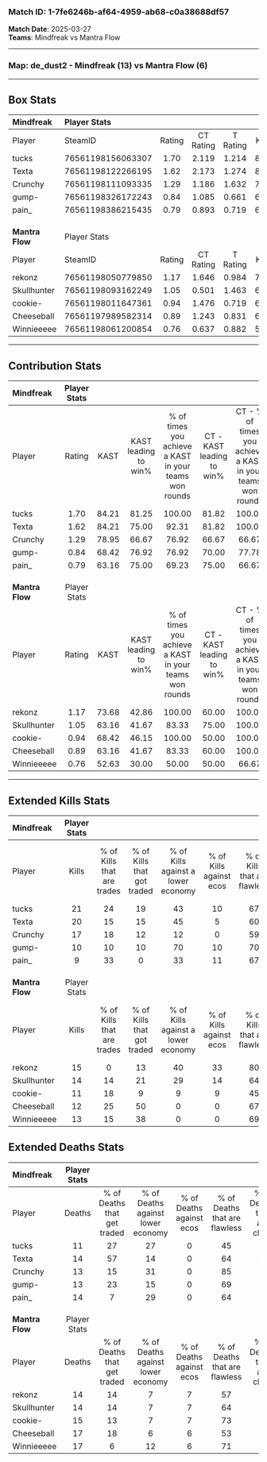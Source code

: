 ### Match ID: 1-7fe6246b-af64-4959-ab68-c0a38688df57  
**Match Date**: 2025-03-27  
**Teams**: Mindfreak vs Mantra Flow  

---  

### **Map**: de_dust2 - Mindfreak (13) vs Mantra Flow (6)  
---  

## Box Stats  

| **Mindfreak**   | Player Stats      |        |           |          |       |       |       |         |        |      |     |
| :- | :- | :-: | :-: | :-: | :-: | :-: | :-: | :-: | :-: | :-: | :-: |
| Player          | SteamID           | Rating | CT Rating | T Rating | KAST  |  ADR  | Kills | Assists | Deaths | K/D  | HS% |
| tucks           | 76561198156063307 |  1.70  |   2.119   |  1.214   | 84.21 | 101.8 |  21   |   10    |   11   | 1.91 | 52  |
| Texta           | 76561198122266195 |  1.62  |   2.173   |  1.274   | 84.21 | 118.7 |  20   |    8    |   14   | 1.43 | 65  |
| Crunchy         | 76561198111093335 |  1.29  |   1.186   |  1.632   | 78.95 | 77.4  |  17   |    0    |   13   | 1.31 | 82  |
| gump-           | 76561198326172243 |  0.84  |   1.085   |  0.661   | 68.42 | 55.4  |  10   |    3    |   13   | 0.77 | 70  |
| pain_           | 76561198386215435 |  0.79  |   0.893   |  0.719   | 63.16 | 61.7  |   9   |   10    |   14   | 0.64 | 44  |
|                 |                   |        |           |          |       |       |       |         |        |      |     |
|                 |                   |        |           |          |       |       |       |         |        |      |     |
|                 |                   |        |           |          |       |       |       |         |        |      |     |
| **Mantra Flow** | Player Stats      |        |           |          |       |       |       |         |        |      |     |
| Player          | SteamID           | Rating | CT Rating | T Rating | KAST  |  ADR  | Kills | Assists | Deaths | K/D  | HS% |
| rekonz          | 76561198050779850 |  1.17  |   1.646   |  0.984   | 73.68 | 78.1  |  15   |    6    |   14   | 1.07 | 73  |
| Skullhunter     | 76561198093162249 |  1.05  |   0.501   |  1.463   | 63.16 | 82.3  |  14   |    4    |   14   | 1.00 | 71  |
| cookie-         | 76561198011647361 |  0.94  |   1.476   |  0.719   | 68.42 | 84.4  |  11   |    6    |   15   | 0.73 | 63  |
| Cheeseball      | 76561197989582314 |  0.89  |   1.243   |  0.831   | 63.16 | 84.2  |  12   |    6    |   17   | 0.71 | 75  |
| Winnieeeee      | 76561198061200854 |  0.76  |   0.637   |  0.882   | 52.63 | 60.4  |  13   |    2    |   17   | 0.76 | 38  |
---  

## Contribution Stats  

| **Mindfreak**   | Player Stats |       |                      |                                                        |                           |                                                             |                          |                                                            |
| :- | :-: | :-: | :-: | :-: | :-: | :-: | :-: | :-: |
| Player          |    Rating    | KAST  | KAST leading to win% | % of times you achieve a KAST in your teams won rounds | CT - KAST leading to win% | CT - % of times you achieve a KAST in your teams won rounds | T - KAST leading to win% | T - % of times you achieve a KAST in your teams won rounds |
| tucks           |     1.70     | 84.21 |        81.25         |                         100.00                         |           81.82           |                           100.00                            |          80.00           |                           100.00                           |
| Texta           |     1.62     | 84.21 |        75.00         |                         92.31                          |           81.82           |                           100.00                            |          60.00           |                           75.00                            |
| Crunchy         |     1.29     | 78.95 |        66.67         |                         76.92                          |           66.67           |                            66.67                            |          66.67           |                           100.00                           |
| gump-           |     0.84     | 68.42 |        76.92         |                         76.92                          |           70.00           |                            77.78                            |          100.00          |                           75.00                            |
| pain_           |     0.79     | 63.16 |        75.00         |                         69.23                          |           75.00           |                            66.67                            |          75.00           |                           75.00                            |
|                 |              |       |                      |                                                        |                           |                                                             |                          |                                                            |
|                 |              |       |                      |                                                        |                           |                                                             |                          |                                                            |
|                 |              |       |                      |                                                        |                           |                                                             |                          |                                                            |
| **Mantra Flow** | Player Stats |       |                      |                                                        |                           |                                                             |                          |                                                            |
| Player          |    Rating    | KAST  | KAST leading to win% | % of times you achieve a KAST in your teams won rounds | CT - KAST leading to win% | CT - % of times you achieve a KAST in your teams won rounds | T - KAST leading to win% | T - % of times you achieve a KAST in your teams won rounds |
| rekonz          |     1.17     | 73.68 |        42.86         |                         100.00                         |           60.00           |                           100.00                            |          33.33           |                           100.00                           |
| Skullhunter     |     1.05     | 63.16 |        41.67         |                         83.33                          |           75.00           |                           100.00                            |          25.00           |                           66.67                            |
| cookie-         |     0.94     | 68.42 |        46.15         |                         100.00                         |           50.00           |                           100.00                            |          42.86           |                           100.00                           |
| Cheeseball      |     0.89     | 63.16 |        41.67         |                         83.33                          |           60.00           |                           100.00                            |          28.57           |                           66.67                            |
| Winnieeeee      |     0.76     | 52.63 |        30.00         |                         50.00                          |           50.00           |                            66.67                            |          16.67           |                           33.33                            |
---  

## Extended Kills Stats  

| **Mindfreak**   | Player Stats |                            |                            |                                    |                         |                              |                                 |                                       |                    |           |
| :- | :-: | :-: | :-: | :-: | :-: | :-: | :-: | :-: | :-: | :-: |
| Player          |    Kills     | % of Kills that are trades | % of Kills that got traded | % of Kills against a lower economy | % of Kills against ecos | % of Kills that are flawless | % of Kills that are close duels | % of Kills that are assisted by flash | Pistol Round Kills | AWP Kills |
| tucks           |      21      |             24             |             19             |                 43                 |           10            |              67              |               10                |                   0                   |         0          |     1     |
| Texta           |      20      |             15             |             15             |                 45                 |            5            |              60              |                0                |                  15                   |         0          |     4     |
| Crunchy         |      17      |             18             |             12             |                 12                 |            0            |              59              |                0                |                  12                   |         0          |     2     |
| gump-           |      10      |             10             |             10             |                 70                 |           10            |              70              |               10                |                   0                   |         1          |     0     |
| pain_           |      9       |             33             |             0              |                 33                 |           11            |              67              |                0                |                  11                   |         4          |     0     |
|                 |              |                            |                            |                                    |                         |                              |                                 |                                       |                    |           |
|                 |              |                            |                            |                                    |                         |                              |                                 |                                       |                    |           |
|                 |              |                            |                            |                                    |                         |                              |                                 |                                       |                    |           |
| **Mantra Flow** | Player Stats |                            |                            |                                    |                         |                              |                                 |                                       |                    |           |
| Player          |    Kills     | % of Kills that are trades | % of Kills that got traded | % of Kills against a lower economy | % of Kills against ecos | % of Kills that are flawless | % of Kills that are close duels | % of Kills that are assisted by flash | Pistol Round Kills | AWP Kills |
| rekonz          |      15      |             0              |             13             |                 40                 |           33            |              80              |                0                |                   0                   |         0          |     1     |
| Skullhunter     |      14      |             14             |             21             |                 29                 |           14            |              64              |                0                |                   7                   |         0          |     2     |
| cookie-         |      11      |             18             |             9              |                 9                  |            9            |              45              |               27                |                   0                   |         2          |     1     |
| Cheeseball      |      12      |             25             |             50             |                 0                  |            0            |              67              |                8                |                   0                   |         0          |     4     |
| Winnieeeee      |      13      |             15             |             38             |                 0                  |            0            |              69              |                8                |                   0                   |         0          |     1     |
## Extended Deaths Stats  

| **Mindfreak**   | Player Stats |                             |                                   |                          |                               |                            |                           |               |
| :- | :-: | :-: | :-: | :-: | :-: | :-: | :-: | :-: |
| Player          |    Deaths    | % of Deaths that get traded | % of Deaths against lower economy | % of Deaths against ecos | % of Deaths that are flawless | % of Deaths that are close | % of Deaths while blinded | Deaths to AWP |
| tucks           |      11      |             27              |                27                 |            0             |              45               |             0              |             0             |       0       |
| Texta           |      14      |             57              |                14                 |            0             |              64               |             21             |             0             |       0       |
| Crunchy         |      13      |             15              |                31                 |            0             |              85               |             0              |             0             |       1       |
| gump-           |      13      |             23              |                15                 |            0             |              69               |             0              |             0             |       0       |
| pain_           |      14      |              7              |                29                 |            0             |              64               |             14             |             7             |       1       |
|                 |              |                             |                                   |                          |                               |                            |                           |               |
|                 |              |                             |                                   |                          |                               |                            |                           |               |
|                 |              |                             |                                   |                          |                               |                            |                           |               |
| **Mantra Flow** | Player Stats |                             |                                   |                          |                               |                            |                           |               |
| Player          |    Deaths    | % of Deaths that get traded | % of Deaths against lower economy | % of Deaths against ecos | % of Deaths that are flawless | % of Deaths that are close | % of Deaths while blinded | Deaths to AWP |
| rekonz          |      14      |             14              |                 7                 |            7             |              57               |             0              |             7             |       2       |
| Skullhunter     |      14      |             14              |                 7                 |            7             |              64               |             0              |             7             |       0       |
| cookie-         |      15      |             13              |                 7                 |            7             |              73               |             13             |            13             |       1       |
| Cheeseball      |      17      |             18              |                 6                 |            6             |              53               |             6              |             6             |       1       |
| Winnieeeee      |      17      |              6              |                12                 |            6             |              71               |             0              |             6             |       1       |
